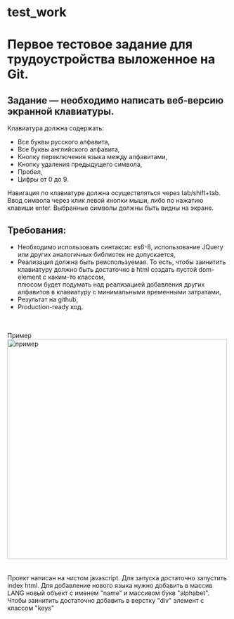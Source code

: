 # test_work
<h1>Первое тестовое задание для трудоустройства выложенное на Git.</h1>

<h2>Задание —  необходимо написать веб-версию экранной клавиатуры.</h2>
Клавиатура должна содержать:
<ul>
<li>Все буквы русского алфавита,</li>
<li>Все буквы английского алфавита,</li>
<li>Кнопку переключения языка между алфавитами,</li>
<li>Кнопку удаления предыдущего символа,</li>
<li>Пробел,</li>
<li>Цифры от 0 до 9.</li>
</ul>
Навигация по клавиатуре должна осуществляться через tab/shift+tab. Ввод символа через клик левой кнопки мыши, либо по нажатию клавиши enter. Выбранные символы должны быть видны на экране.

<h2>Требования:</h2>
<ul>
<li>Необходимо использовать синтаксис es6-8, использование JQuery или других аналогичных библиотек не допускается, </li>
<li>Реализация должна быть реиспользуемая. То есть, чтобы заинитить клавиатуру должно быть достаточно в html создать пустой dom-element с каким-то классом,</li>
плюсом будет подумать над реализацией добавления других алфавитов в клавиатуру с минимальными временными затратами,</li>
<li>Результат на github,</li>
<li>Production-ready код.</li>
</ul>
<br><br>
Пример
<div>
<img src="https://api.monosnap.com/file/download?id=a9wGEUSqvzlOB0csasETCSyS45nKqX" width="500px" alt="пример">
</div>
<br>
<br>
Проект написан на чистом javascript. Для запуска достаточно запустить index html.
Для добавление нового языка нужно добавить в массив LANG новый объект с именем "name" и массивом букв "alphabet".
Чтобы заинитить достаточно добавить в верстку "div" элемент с классом "keys"